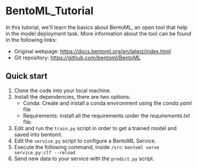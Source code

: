 # BentoML_Tutorial

In this tutorial, we'll learn the basics about BentoML, an open tool that help in the model deployment task. More information about the tool can be found in the following links:

- Original webpage: https://docs.bentoml.org/en/latest/index.html
- Git repository: https://github.com/bentoml/BentoML

## Quick start

1. Clone the code into your local machine.
2. Install the dependencies, there are two options:
    - Conda: Create and install a conda environment using the *conda.yaml* file
    - Requirements: install all the requirements under the *requirements.txt* file.
3. Edit and run the `train.py` script in order to get a trained model and saved into bentoml.
4. Edit the `service.py` script to configure a BentoML Service.
5. Execute the following command, inside `/src`: `bentoml serve service.py:clf --reload`
6. Send new data to your service with the `predict.py` script.
